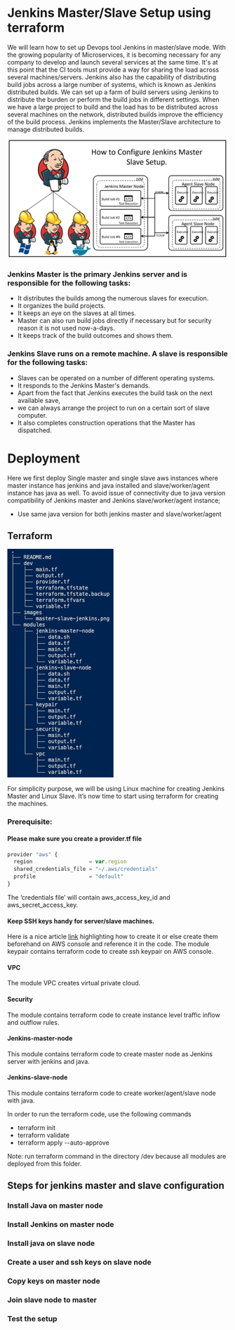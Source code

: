 # Jenkins Master/Slave Setup using terraform

We will learn how to set up Devops tool Jenkins in master/slave mode. With the growing popularity of Microservices, it is becoming necessary for any company to develop and launch several services at the same time. It's at this point that the CI tools must provide a way for sharing the load across several machines/servers. Jenkins also has the capability of distributing build jobs across a large number of systems, which is known as Jenkins distributed builds. We can set up a farm of build servers using Jenkins to distribute the burden or perform the build jobs in different settings. When we have a large project to build and the load has to be distributed across several machines on the network, distributed builds improve the efficiency of the build process. Jenkins implements the Master/Slave architecture to manage distributed builds.

![Logo](images/master-slave-jenkins.png)

### Jenkins Master is the primary Jenkins server and is responsible for the following tasks:

- It distributes the builds among the numerous slaves for execution.
- It organizes the build projects.
- It keeps an eye on the slaves at all times.
- Master can also run build jobs directly if necessary but for security reason it is not used now-a-days.
- It keeps track of the build outcomes and shows them.

### Jenkins Slave runs on a remote machine. A slave is responsible for the following tasks:

- Slaves can be operated on a number of different operating systems.
- It responds to the Jenkins Master's demands.
- Apart from the fact that Jenkins executes the build task on the next available save,
- we can always arrange the project to run on a certain sort of slave computer.
- It also completes construction operations that the Master has dispatched.

# Deployment

Here we first deploy Single master and single slave aws instances where master instance has jenkins and java installed and slave/worker/agent instance has java as well. To avoid issue of connectivity due to java version compatibility of Jenkins master and Jenkins slave/worker/agent instance;

- Use same java version for both jenkins master and slave/worker/agent

## Terraform

![Logo](images/project_outline.png)

For simplicity purpose, we will be using Linux machine for creating Jenkins Master and Linux Slave. It’s now time to start using terraform for creating the machines.

### Prerequisite:

#### Please make sure you create a provider.tf file

```javascript
provider "aws" {
  region                  = var.region
  shared_credentials_file = "~/.aws/credentials"
  profile                 = "default"
}
```

The ‘credentials file’ will contain aws_access_key_id and aws_secret_access_key.

#### Keep SSH keys handy for server/slave machines.

Here is a nice article [link](https://www.digitalocean.com/community/tutorials/how-to-set-up-ssh-keys-2) highlighting how to create it or else create them beforehand on AWS console and reference it in the code.
The module keypair contains terraform code to create ssh keypair on AWS console.

#### VPC

The module VPC creates virtual private cloud.

#### Security

The module contains terraform code to create instance level traffic inflow and outflow rules.

#### Jenkins-master-node

This module contains terraform code to create master node as Jenkins server with jenkins and java.

#### Jenkins-slave-node

This module contains terraform code to create worker/agent/slave node with java.

In order to run the terraform code, use the following commands

- terraform init
- terraform validate
- terraform apply --auto-approve

Note: run terraform command in the directory /dev because all modules are deployed from this folder.

## Steps for jenkins master and slave configuration

### Install Java on master node

### Install Jenkins on master node

### Install java on slave node

### Create a user and ssh keys on slave node

### Copy keys on master node

### Join slave node to master

### Test the setup
